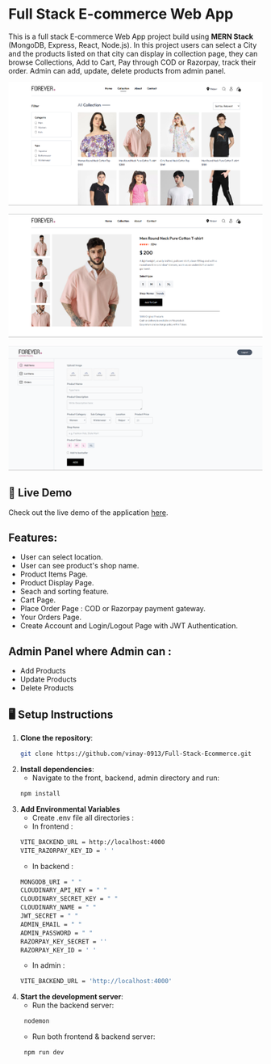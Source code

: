 # Full Stack E-commerce Web App
This is a full stack E-commerce Web App project build using **MERN Stack** (MongoDB, Express, React, Node.js). In this project users can select a City and the products listed on that city can display in collection page, they can browse Collections, Add to Cart, Pay through COD or Razorpay, track their order. Admin can add, update, delete products from admin panel. 

![Website Screenshot](./frontend/public/Screenshot1.png) 

![Website Screenshot](./frontend/public/Screenshot3.png)

![Website Screenshot](./frontend/public/Screenshot2.png)

## 🚀 Live Demo

Check out the live demo of the application [here](https://full-stack-ecommerce-gray.vercel.app).

## Features: 
- User can select location.
- User can see product's shop name. 
- Product Items Page.
- Product Display Page.
- Seach and sorting feature.
- Cart Page.
- Place Order Page : COD or Razorpay payment gateway.
- Your Orders Page.
- Create Account and Login/Logout Page with JWT Authentication.

## Admin Panel where Admin can : 
* Add Products
* Update Products
* Delete Products

## 🖥️ Setup Instructions

1. **Clone the repository**:
    ```bash
    git clone https://github.com/vinay-0913/Full-Stack-Ecommerce.git
    ```
2. **Install dependencies**:
   - Navigate to the front, backend, admin directory and run:
    ```bash
    npm install
    ```
3. **Add Environmental Variables**
   - Create .env file all directories :
    - In frontend :
     ```bash
    VITE_BACKEND_URL = http://localhost:4000
    VITE_RAZORPAY_KEY_ID = ' '
    ```
    - In backend : 
     ```bash
    MONGODB_URI = " "
    CLOUDINARY_API_KEY = " "
    CLOUDINARY_SECRET_KEY = " "
    CLOUDINARY_NAME = " "
    JWT_SECRET = " "
    ADMIN_EMAIL = " "
    ADMIN_PASSWORD = " "
    RAZORPAY_KEY_SECRET = ''
    RAZORPAY_KEY_ID = ' '
    ```
    - In admin :
     ```bash
    VITE_BACKEND_URL = 'http://localhost:4000'
    ```
4. **Start the development server**:
   - Run the backend server:
   ```bash
    nodemon
    ```
    - Run both frontend & backend server:
   ```bash
    npm run dev
    ```
  

